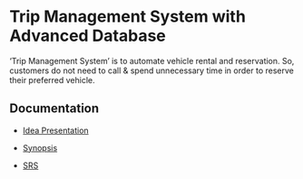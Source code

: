 # Trip Management System with Advanced Database

‘Trip Management System’ is to automate vehicle rental and reservation. 
So, customers do not need to call & spend unnecessary time in order to reserve their 
preferred vehicle.

## Documentation

- [Idea Presentation](./Idea%20Presentation/ADS%20PBL%20SRS%20PPT.pdf)

- [Synopsis]()

- [SRS](./SRS/Group_06_ADS_PBL_SRS.pdf)
